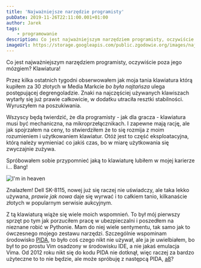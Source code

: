 ```yaml
---
title: 'Najważniejsze narzędzie programisty'
pubDate: 2019-11-26T22:11:00.001+01:00
author: Jarek
tags:
    - programowanie
description: Co jest najważniejszym narzędziem programisty, oczywiście poza jego mózgiem?
imageUrl: https://storage.googleapis.com/public.zgodowie.org/images/najlepsza-klawiatura-swiata.jpg
---
```


Co jest najważniejszym narzędziem programisty, oczywiście poza jego mózgiem? Klawiatura!

Przez kilka ostatnich tygodni obserwowałem jak moja tania klawiatura którą kupiłem za 30 złotych w Media Markcie _bo była najtańsza_ ulega postępującej degrengoladzie. Znaki na najczęściej używanych klawiszach wytarły się już prawie całkowicie, w dodatku utraciła resztki stabilności. Wyruszyłem na poszukiwania.

Wszyscy będą twierdzić, że dla programisty - jak dla gracza - klawiatura musi być mechaniczna, na mikroprzełącznikach. I zapewne mają rację, ale jak spojrzałem na ceny, to stwierdziłem że to się rozmija z moim rozumieniem i użytkowaniem klawiatur. Otóż jest to część eksploatacyjna, którą należy wymieniać co jakiś czas, bo w miarę użytkowania się zwyczajnie zużywa.

Spróbowałem sobie przypomnieć jaką to klawiaturę lubiłem w mojej karierze i... Bang!

![I'm in heaven](https://storage.googleapis.com/public.zgodowie.org/images/najlepsza-klawiatura-swiata.jpg 'Najlepsza klawiatura świata')

Znalazłem! Dell SK-8115, nowej już się raczej nie uświadczy, ale taka lekko używana, _prawie jak nowa_ daje się wyrwać i to całkiem tanio, kilkanaście złotych w popularnym serwisie aukcyjnym.

Z tą klawiaturą wiąże się wiele moich wspomnień. To był mój pierwszy sprzęt po tym jak porzuciłem pracę w ubezpieczalni i poszedłem na nieznane robić w Pythonie. Mam do niej wiele sentymentu, tak samo jak to ówczesnego mojego zestawu narzędzi. Szczególnie wspominam środowisko [PIDA](https://en.wikipedia.org/wiki/PIDA), to było coś czego nikt nie używał, ale ja je uwielbiałem, bo był to po prostu Vim osadzony w środowisku IDE, a nie jakaś emulacja Vima. Od 2012 roku nikt się do kodu PIDA nie dotknął, więc raczej za bardzo użyteczne to to nie będzie, ale może spróbuję z następcą PIDA, [a8](https://github.com/aliafshar/a8)?
